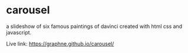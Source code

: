 # carousel
a slideshow of six famous paintings of davinci
created with html css and javascript.

Live link: https://graphne.github.io/carousel/

